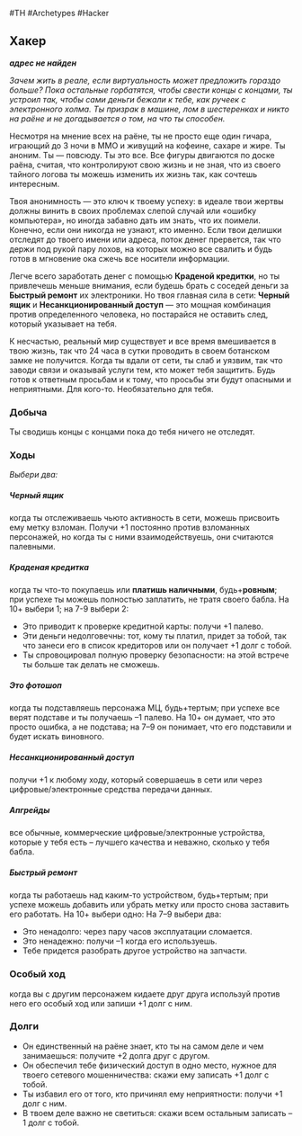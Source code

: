 #TH #Archetypes #Hacker

## Xакер
***адрес не найден***

*Зачем жить в реале, если виртуальность может предложить гораздо больше? Пока остальные горбатятся, чтобы свести концы с концами, ты устроил так, чтобы сами деньги бежали к тебе, как ручеек с электронного холма. Ты призрак в машине, лом в шестеренках и никто на раёне и не догадывается о том, на что ты способен.*

Несмотря на мнение всех на раёне, ты не просто еще один гичара, играющий до 3 ночи в ММО и живущий на кофеине, сахаре и жире. Ты аноним. Ты — повсюду. Ты это все. Все фигуры двигаются по доске раёна, считая, что контролируют свою жизнь и не зная, что из своего тайного логова ты можешь изменить их жизнь так, как сочтешь интересным.

Твоя анонимность — это ключ к твоему успеху: в идеале твои жертвы должны винить в своих проблемах слепой случай или «ошибку компьютера», но иногда забавно дать им знать, что их поимели. Конечно, если они никогда не узнают, кто именно. Если твои делишки отследят до твоего имени или адреса, поток денег прервется, так что держи под рукой пару лохов, на которых можно все свалить и будь готов в мгновение ока сжечь все носители информации.

Легче всего заработать денег с помощью **Краденой кредитки**, но ты привлечешь меньше внимания, если будешь брать с соседей деньги за **Быстрый ремонт** их электроники. Но твоя главная сила в сети: **Черный ящик** и **Несанкционированный доступ** — это мощная комбинация против определенного человека, но постарайся не оставить след, который указывает на тебя.

К несчастью, реальный мир существует и все время вмешивается в твою жизнь, так что 24 часа в сутки проводить в своем ботанском замке не получится. Когда ты вдали от сети, ты слаб и уязвим, так что заводи связи и оказывай услуги тем, кто может тебя защитить. Будь готов к ответным просьбам и к тому, что просьбы эти будут опасными и неприятными. Для кого-то. Необязательно для тебя.

### Добыча
Ты сводишь концы с концами пока до тебя ничего не отследят.

### Ходы
*Выбери два:*

##### Черный ящик
когда ты отслеживаешь чьюто активность в сети, можешь присвоить ему метку взломан. Получи +1 постоянно против взломанных персонажей, но когда ты с ними взаимодействуешь, они считаются палевными. 

##### Краденая кредитка
когда ты что-то покупаешь или **платишь наличными**, будь+**ровным**; при успехе ты можешь полностью заплатить, не тратя своего бабла. На 10+ выбери 1; на 7-9 выбери 2: 
- Это приводит к проверке кредитной карты: получи +1 палево. 
- Эти деньги недолговечны: тот, кому ты платил, придет за тобой, так что занеси его в список кредиторов или он получает +1 долг с тобой. 
- Ты спровоцировал полную проверку безопасности: на этой встрече ты больше так делать не сможешь. 

##### Это фотошоп
когда ты подставляешь персонажа МЦ, будь+тертым; при успехе все верят подставе и ты получаешь –1 палево. На 10+ он думает, что это просто ошибка, а не подстава; на 7–9 он понимает, что его подставили и будет искать виновного. 

##### Несанкционированный доступ
получи +1 к любому ходу, который совершаешь в сети или через цифровые/электронные средства передачи данных. 

##### Апгрейды
все обычные, коммерческие цифровые/электронные устройства, которые у тебя есть – лучшего качества и неважно, сколько у тебя бабла. 

##### Быстрый ремонт
когда ты работаешь над каким-то устройством, будь+тертым; при успехе можешь добавить или убрать метку или просто снова заставить его работать. На 10+ выбери одно: На 7–9 выбери два: 
- Это ненадолго: через пару часов эксплуатации сломается. 
- Это ненадежно: получи –1 когда его используешь. 
- Тебе придется разобрать другое устройство на запчасти.

### Особый ход
когда вы с другим персонажем кидаете друг друга используй против него его особый ход или запиши +1 долг с ним.

### Долги
- Он единственный на раёне знает, кто ты на самом деле и чем занимаешься: получите +2 долга друг с другом. 
- Он обеспечил тебе физический доступ в одно место, нужное для твоего сетевого мошенничества: скажи ему записать +1 долг с тобой. 
- Ты избавил его от того, кто причинял ему неприятности: получи +1 долг с ним. 
- В твоем деле важно не светиться: скажи всем остальным записать –1 долг с тобой.
